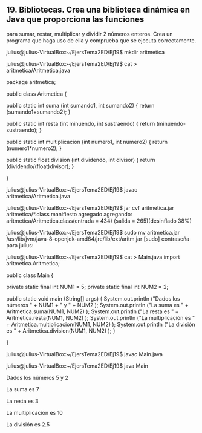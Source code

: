 ## 19. Bibliotecas. Crea una biblioteca dinámica en Java que proporciona las funciones
para sumar, restar, multiplicar y dividir 2 números enteros. Crea un programa que
haga uso de ella y comprueba que se ejecuta correctamente.


julius@julius-VirtualBox:~/EjersTema2ED/Ej19$ mkdir aritmetica


julius@julius-VirtualBox:~/EjersTema2ED/Ej19$ cat > aritmetica/Aritmetica.java


package aritmetica;


public class Aritmetica {


  public static int suma (int sumando1, int sumando2) {
        return (sumando1+sumando2);
  }

  public static int resta  (int minuendo, int sustraendo) {
        return (minuendo-sustraendo);
   }

  public static int multiplicacion (int  numero1, int numero2) {
       return (numero1*numero2);
  }

  public static float division (int dividendo, int divisor) {
        return (dividendo/(float)divisor);
  }

}


julius@julius-VirtualBox:~/EjersTema2ED/Ej19$ javac  aritmetica/Aritmetica.java


julius@julius-VirtualBox:~/EjersTema2ED/Ej19$ jar  cvf  aritmetica.jar  aritmetica/*.class
manifiesto agregado
agregando: aritmetica/Aritmetica.class(entrada = 434) (salida = 265)(desinflado 38%)


julius@julius-VirtualBox:~/EjersTema2ED/Ej19$ sudo mv  aritmetica.jar  /usr/lib/jvm/java-8-openjdk-amd64/jre/lib/ext/aritm.jar
[sudo] contraseña para julius: 


julius@julius-VirtualBox:~/EjersTema2ED/Ej19$ cat > Main.java
import aritmetica.Aritmetica;


public class Main {


  private static final int NUM1 = 5;
  private static final int NUM2 = 2;


  public static void main (String[] args) {
    System.out.println ("Dados los números " + NUM1 + " y " + NUM2 );
    System.out.println ("La suma es " + Aritmetica.suma(NUM1, NUM2) );
    System.out.println ("La resta es " + Aritmetica.resta(NUM1, NUM2) );
    System.out.println ("La multiplicación es " + Aritmetica.multiplicacion(NUM1, NUM2) );
    System.out.println ("La división es " + Aritmetica.division(NUM1, NUM2) );
  }


}


julius@julius-VirtualBox:~/EjersTema2ED/Ej19$ javac Main.java


julius@julius-VirtualBox:~/EjersTema2ED/Ej19$ java Main


Dados los números 5 y 2


La suma es 7


La resta es 3


La multiplicación es 10


La división es 2.5

